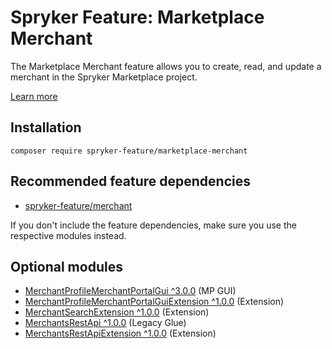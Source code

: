 # Spryker Feature: Marketplace Merchant

The Marketplace Merchant feature allows you to create, read, and update a merchant in the Spryker Marketplace project.

[Learn more](https://docs.spryker.com/docs/pbc/all/merchant-management/202307.0/marketplace/marketplace-merchant-feature-overview/marketplace-merchant-feature-overview.html)

## Installation

```
composer require spryker-feature/marketplace-merchant
```

## Recommended feature dependencies
- [spryker-feature/merchant](https://github.com/spryker-feature/merchant)

If you don't include the feature dependencies, make sure you use the respective modules instead.

## Optional modules
- [MerchantProfileMerchantPortalGui ^3.0.0](https://github.com/spryker/merchant-profile-merchant-portal-gui) (MP GUI)
- [MerchantProfileMerchantPortalGuiExtension ^1.0.0](https://github.com/spryker/merchant-profile-merchant-portal-gui-extension) (Extension)
- [MerchantSearchExtension ^1.0.0](https://github.com/spryker/merchant-search-extension) (Extension)
- [MerchantsRestApi ^1.0.0](https://github.com/spryker/merchants-rest-api) (Legacy Glue)
- [MerchantsRestApiExtension ^1.0.0](https://github.com/spryker/merchants-rest-api-extension) (Extension)
